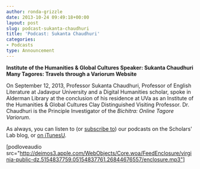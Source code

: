 ```yaml
---
author: ronda-grizzle
date: 2013-10-24 09:49:18+00:00
layout: post
slug: podcast-sukanta-chaudhuri
title: 'Podcast: Sukanta Chaudhuri'
categories:
- Podcasts
type: Announcement
---
```


**Institute of the Humanities & Global Cultures Speaker: Sukanta Chaudhuri**
**Many Tagores: Travels through a Variorum Website**

On September 12, 2013, Professor Sukanta Chaudhuri, Professor of English Literature at Jadavpur University and a Digital Humanities scholar, spoke in Alderman Library at the conclusion of his residence at UVa as an Institute of the Humanities & Global Cultures Clay Distinguished Visiting Professor. Dr. Chaudhuri is the Principle Investigator of the _Bichitra: Online Tagore Variorum_.

As always, you can listen to (or [subscribe to](http://www.scholarslab.org/category/podcasts/)) our podcasts on the Scholars' Lab blog, or [on iTunesU](http://itunes.apple.com/us/itunes-u/scholars-lab-speaker-series/id401906619).

[podloveaudio src="http://deimos3.apple.com/WebObjects/Core.woa/FeedEnclosure/virginia-public-dz.5154837759.05154837761.26844676557/enclosure.mp3"]
